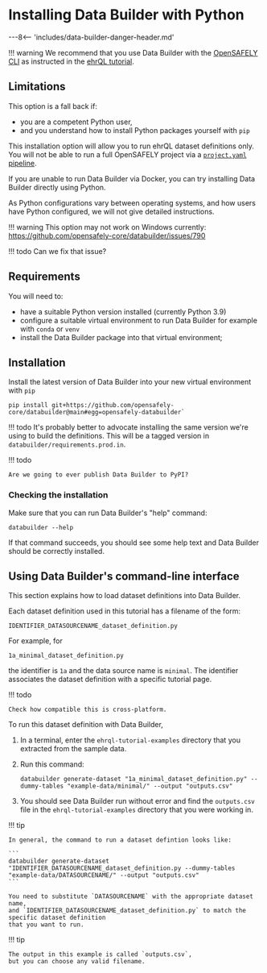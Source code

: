 # Installing Data Builder with Python

---8<-- 'includes/data-builder-danger-header.md'

!!! warning
    We recommend that you use Data Builder with the [OpenSAFELY CLI](opensafely-cli.md)
    as instructed in the [ehrQL tutorial](ehrql-new-tutorial-intro.md).

## Limitations

This option is a fall back if:

* you are a competent Python user,
* and you understand how to install Python packages yourself with `pip`

This installation option will allow you to run ehrQL dataset definitions only.
You will not be able to run a full OpenSAFELY project via a [`project.yaml` pipeline](actions-pipelines.md).

If you are unable to run Data Builder via Docker,
you can try installing Data Builder directly using Python.

As Python configurations vary between operating systems,
and how users have Python configured,
we will not give detailed instructions.

!!! warning
    This option may not work on Windows currently:
    <https://github.com/opensafely-core/databuilder/issues/790>

!!! todo
    Can we fix that issue?

## Requirements

You will need to:

* have a suitable Python version installed (currently Python 3.9)
* configure a suitable virtual environment to run Data Builder
  for example with `conda` or `venv`
* install the Data Builder package into that virtual environment;

## Installation

Install the latest version of Data Builder into your new virtual environment with `pip`

```
pip install git+https://github.com/opensafely-core/databuilder@main#egg=opensafely-databuilder`
```

!!! todo
    It's probably better to advocate installing the same version we're using to build the definitions.
    This will be a tagged version in `databuilder/requirements.prod.in`.

!!! todo

    Are we going to ever publish Data Builder to PyPI?

### Checking the installation

Make sure that you can run Data Builder's "help" command:

```
databuilder --help
```

If that command succeeds,
you should see some help text
and Data Builder should be correctly installed.

## Using Data Builder's command-line interface

This section explains how to load dataset definitions into Data Builder.

Each dataset definition used in this tutorial has a filename of the form:

```
IDENTIFIER_DATASOURCENAME_dataset_definition.py
```

For example, for

```
1a_minimal_dataset_definition.py
```

the identifier is `1a` and the data source name is `minimal`.
The identifier associates the dataset definition with a specific tutorial page.

!!! todo

    Check how compatible this is cross-platform.

To run this dataset definition with Data Builder,

1. In a terminal, enter the `ehrql-tutorial-examples` directory that you extracted
   from the sample data.
2. Run this command:

   ```
   databuilder generate-dataset "1a_minimal_dataset_definition.py" --dummy-tables "example-data/minimal/" --output "outputs.csv"
   ```
3. You should see Data Builder run without error
   and find the `outputs.csv` file in the `ehrql-tutorial-examples` directory
   that you were working in.

!!! tip

    In general, the command to run a dataset defintion looks like:

    ```
    databuilder generate-dataset "IDENTIFIER_DATASOURCENAME_dataset_definition.py --dummy-tables "example-data/DATASOURCENAME/" --output "outputs.csv"
    ```

    You need to substitute `DATASOURCENAME` with the appropriate dataset name,
    and `IDENTIFIER_DATASOURCENAME_dataset_definition.py` to match the specific dataset definition
    that you want to run.

!!! tip

    The output in this example is called `outputs.csv`,
    but you can choose any valid filename.

